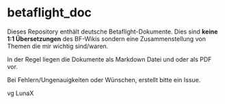 # betaflight_doc
Dieses Repository enthält deutsche Betaflight-Dokumente. Dies sind **keine 1:1 Übersetzungen** des BF-Wikis sondern eine Zusammenstellung von Themen die mir wichtig sind/waren.

In der Regel liegen die Dokumente als Markdown Datei und oder als PDF vor.

Bei Fehlern/Ungenauigkeiten oder Wünschen, erstellt bitte ein Issue.

vg
LunaX
